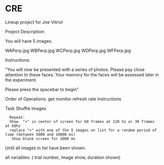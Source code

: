# CRE
Lineup project for Joe Vitriol

Project Description:

You will have 5 images.

WAPerp.jpg
WBPerp.jpg
WCPerp.jpg
WDPerp.jpg
WFPerp.jpg


Instructions:  

"You will now be presented with a series of photos. Please pay close attention to these faces. Your memory for the faces will be assessed later in the experiment.

Please press the spacebar to begin"


Order of Operations:
get monitor refresh rate
Instructions


Task
Shuffle images
      
      Repeat:
      Show  "+" in center of screen for 60 frames at 120 hz or 30 frames at 60hz
      replace "+" with one of the 5 images on list for a random period of time (between 5000 and 10000 ms)
       Show blank screen for 2000 ms
  Until  all images in list have been shown.


all variables:  ( trial number, image show,  duration shown)